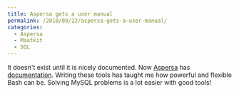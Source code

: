```yaml
---
title: Aspersa gets a user manual
permalink: /2010/09/22/aspersa-gets-a-user-manual/
categories:
  - Aspersa
  - Maatkit
  - SQL
---
```

It doesn't exist until it is nicely documented. Now [Aspersa][1] has [documentation][2]. Writing these tools has taught me how powerful and flexible Bash can be. Solving MySQL problems is a lot easier with good tools!

 [1]: http://code.google.com/p/aspersa/
 [2]: http://aspersa.googlecode.com/svn/html/index.html
